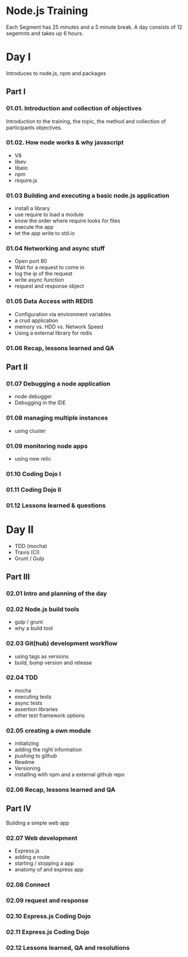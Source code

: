 # Node.js Training

Each Segment has 25 minutes and a 5 minute break. A day consists of 12 segemnts and takes up 6 hours. 

# Day I 

Introduces to node.js, npm and packages

## Part I 

### 01.01. Introduction and collection of objectives

Introduction to the training, the topic, the method and collection of participants objectives.  

### 01.02. How node works & why javascript 

* V8
* libev
* libeio
* npm 
* require.js 

### 01.03 Building and executing a basic node.js application

* install a library 
* use require to load a module 
* know the order where require looks for files 
* execute the app 
* let the app write to std.io 

### 01.04 Networking and async stuff

* Open port 80 
* Wait for a request to come in 
* log the ip of the request
* write  async function
* request and response object 


### 01.05 Data Access with REDIS

* Configuration via environment variables
* a crud application 
* memory vs. HDD vs. Network Speed 
* Using a external library for redis

### 01.06 Recap, lessons learned and QA

## Part II 

### 01.07 Debugging a node application

* node debugger
* Debugging in the IDE

### 01.08 managing multiple instances

* using cluster

### 01.09 monitoring node apps

* using new relic

### 01.10 Coding Dojo I 

### 01.11 Coding Dojo II 

### 01.12 Lessons learned & questions


# Day II 

* TDD (mocha) 
* Travis (CI)
* Grunt / Gulp 

## Part III


### 02.01 Intro and planning of the day


### 02.02 Node.js build tools  

* gulp / grunt 
* why a build tool

### 02.03 Git(hub) development workflow 

* using tags as versions 
* build, bump version and release 

### 02.04 TDD

* mocha 
* executing tests 
* async tests 
* assertion libraries 
* other test framework options 

### 02.05 creating a own module

* initializing
* adding the right information 
* pushing to github 
* Readme 
* Versioning 
* installing with npm and a external github repo 

### 02.06 Recap, lessons learned and QA


## Part IV

Building a simple web app

### 02.07 Web development 

* Express.js 
* adding a route
* starting / stopping a app 
* anatomy of and express app 

### 02.08 Connect  
 
### 02.09 request and response

### 02.10 Express.js Coding Dojo 

### 02.11 Express.js Coding Dojo 

### 02.12 Lessons learned, QA and resolutions